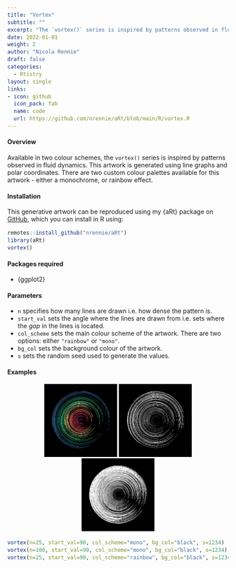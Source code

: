 ```yaml
---
title: "Vortex"
subtitle: ""
excerpt: "The `vortex()` series is inspired by patterns observed in fluid dynamics."
date: 2022-01-01
weight: 2
author: "Nicola Rennie"
draft: false
categories:
  - Rtistry
layout: single
links:
- icon: github
  icon_pack: fab
  name: code
  url: https://github.com/nrennie/aRt/blob/main/R/vortex.R
---
```



#### Overview

Available in two colour schemes, the `vortex()` series is inspired by patterns observed in fluid dynamics. This artwork is generated using line graphs and polar coordinates. There are two custom colour palettes available for this artwork - either a monochrome, or rainbow effect.

#### Installation

This generative artwork can be reproduced using my {aRt} package on [GitHub](https://github.com/nrennie/aRt), which you can install in R using: 

```r
remotes::install_github("nrennie/aRt")
library(aRt)
vortex()
```

#### Packages required 

* {ggplot2}

#### Parameters

* `n` specifies how many lines are drawn i.e. how dense the pattern is.
* `start_val` sets the angle where the lines are drawn from i.e. sets where the *gap* in the lines is located.
* `col_scheme` sets the main colour scheme of the artwork. There are two options: either `"rainbow"` or `"mono"`.
* `bg_col` sets the background colour of the artwork.
* `s` sets the random seed used to generate the values. 


#### Examples

<p align="center">
<img src="featured.jpeg?raw=true" width="33%">
<img src="vortex1.jpeg?raw=true" width="33%">
<img src="vortex2.jpeg?raw=true" width="33%">
</p>

```r
vortex(n=25, start_val=90, col_scheme="mono", bg_col="black", s=1234)
vortex(n=100, start_val=90, col_scheme="mono", bg_col="black", s=1234)
vortex(n=25, start_val=90, col_scheme="rainbow", bg_col="black", s=1234)
```






